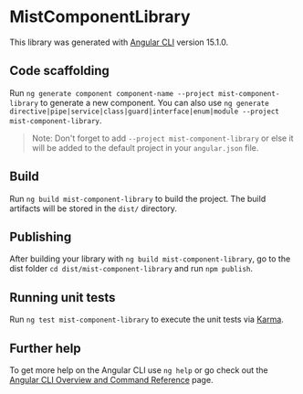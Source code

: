 # MistComponentLibrary

This library was generated with [Angular CLI](https://github.com/angular/angular-cli) version 15.1.0.

## Code scaffolding

Run `ng generate component component-name --project mist-component-library` to generate a new component. You can also use `ng generate directive|pipe|service|class|guard|interface|enum|module --project mist-component-library`.
> Note: Don't forget to add `--project mist-component-library` or else it will be added to the default project in your `angular.json` file. 

## Build

Run `ng build mist-component-library` to build the project. The build artifacts will be stored in the `dist/` directory.

## Publishing

After building your library with `ng build mist-component-library`, go to the dist folder `cd dist/mist-component-library` and run `npm publish`.

## Running unit tests

Run `ng test mist-component-library` to execute the unit tests via [Karma](https://karma-runner.github.io).

## Further help

To get more help on the Angular CLI use `ng help` or go check out the [Angular CLI Overview and Command Reference](https://angular.io/cli) page.

